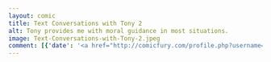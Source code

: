 ```yaml
---
layout: comic
title: Text Conversations with Tony 2
alt: Tony provides me with moral guidance in most situations.
image: Text-Conversations-with-Tony-2.jpeg
comment: [{'date': '<a href="http://comicfury.com/profile.php?username=tecco_dsilva" title="tecco_dsilva">tecco_dsilva</a>', 'username': 'tecco_dsilva', 'comment': 'Even with no job or friends, trying to do color is still way too time-consuming, so I&#039;m switching to 2X a week, Tuesday/Thursday, from now on.'}]
---
```

